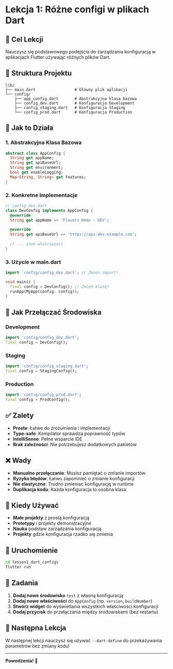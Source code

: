# Lekcja 1: Różne configi w plikach Dart

## 🎯 Cel Lekcji

Nauczysz się podstawowego podejścia do zarządzania konfiguracją w aplikacjach Flutter używając różnych plików Dart.

## 📁 Struktura Projektu

```
lib/
├── main.dart                 # Główny plik aplikacji
└── config/
    ├── app_config.dart       # Abstrakcyjna klasa bazowa
    ├── config_dev.dart       # Konfiguracja Development
    ├── config_staging.dart   # Konfiguracja Staging
    └── config_prod.dart      # Konfiguracja Production
```

## 🔧 Jak to Działa

### 1. **Abstrakcyjna Klasa Bazowa**
```dart
abstract class AppConfig {
  String get appName;
  String get apiBaseUrl;
  String get environment;
  bool get enableLogging;
  Map<String, String> get features;
}
```

### 2. **Konkretne Implementacje**
```dart
// config_dev.dart
class DevConfig implements AppConfig {
  @override
  String get appName => 'Flavors Demo - DEV';
  
  @override
  String get apiBaseUrl => 'https://api-dev.example.com';
  
  // ... inne właściwości
}
```

### 3. **Użycie w main.dart**
```dart
import 'config/config_dev.dart'; // Zmień import!

void main() {
  final config = DevConfig(); // Zmień klasę!
  runApp(MyApp(config: config));
}
```

## 🚀 Jak Przełączać Środowiska

### Development
```dart
import 'config/config_dev.dart';
final config = DevConfig();
```

### Staging
```dart
import 'config/config_staging.dart';
final config = StagingConfig();
```

### Production
```dart
import 'config/config_prod.dart';
final config = ProdConfig();
```

## ✅ Zalety

- **Proste**: Łatwe do zrozumienia i implementacji
- **Type-safe**: Kompilator sprawdza poprawność typów
- **IntelliSense**: Pełne wsparcie IDE
- **Brak zależności**: Nie potrzebujesz dodatkowych pakietów

## ❌ Wady

- **Manualne przełączanie**: Musisz pamiętać o zmianie importów
- **Ryzyko błędów**: Łatwo zapomnieć o zmianie konfiguracji
- **Nie elastyczne**: Trudno zmieniać konfigurację w runtime
- **Duplikacja kodu**: Każda konfiguracja to osobna klasa

## 🎯 Kiedy Używać

- **Małe projekty** z prostą konfiguracją
- **Prototypy** i projekty demonstracyjne
- **Nauka** podstaw zarządzania konfiguracją
- **Projekty** gdzie konfiguracja rzadko się zmienia

## 🚀 Uruchomienie

```bash
cd lesson1_dart_configs
flutter run
```

## 📝 Zadania

1. **Dodaj nowe środowisko** `test` z własną konfiguracją
2. **Dodaj nowe właściwości** do `AppConfig` (np. `version`, `buildNumber`)
3. **Stwórz widget** do wyświetlania wszystkich właściwości konfiguracji
4. **Dodaj przycisk** do przełączania między środowiskami (bez restartu)

## 🔄 Następna Lekcja

W następnej lekcji nauczysz się używać `--dart-define` do przekazywania parametrów bez zmiany kodu!

---

**Powodzenia! 🚀**